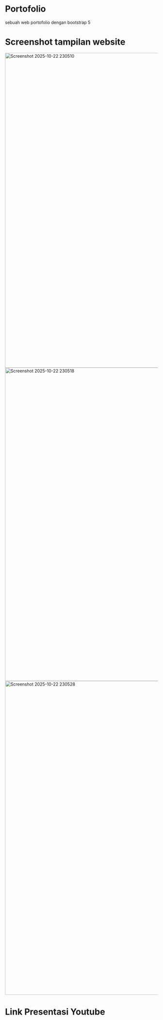# Portofolio
sebuah web portofolio dengan bootstrap 5
# Screenshot tampilan website

<img width="1919" height="1038" alt="Screenshot 2025-10-22 230510" src="https://github.com/user-attachments/assets/7e7fc738-9070-4553-a4b4-fd358134115d" />
<img width="1919" height="1033" alt="Screenshot 2025-10-22 230518" src="https://github.com/user-attachments/assets/cb4aaab3-9ad2-4511-be23-54387758a751" />
<img width="1919" height="1035" alt="Screenshot 2025-10-22 230528" src="https://github.com/user-attachments/assets/02037e65-93be-4ad9-be31-723d14c2ed7a" />

# Link Presentasi Youtube

